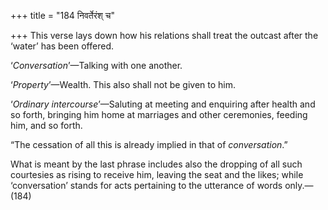 +++
title = "184 निवर्तेरंश् च"

+++
This verse lays down how his relations shall treat the outcast after the
‘water’ has been offered.

‘*Conversation*’—Talking with one another.

‘*Property*’—Wealth. This also shall not be given to him.

‘*Ordinary intercourse*’—Saluting at meeting and enquiring after health
and so forth, bringing him home at marriages and other ceremonies,
feeding him, and so forth.

“The cessation of all this is already implied in that of
*conversation*.”

What is meant by the last phrase includes also the dropping of all such
courtesies as rising to receive him, leaving the seat and the likes;
while ‘conversation’ stands for acts pertaining to the utterance of
words only.—(184)


